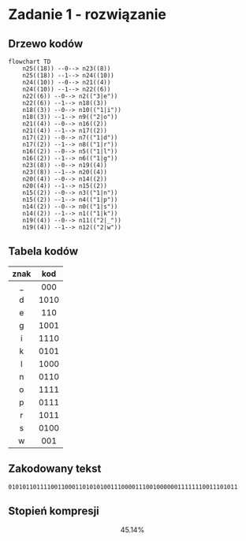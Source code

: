 # Zadanie 1 - rozwiązanie

## Drzewo kodów

```mermaid
flowchart TD
	n25((18)) --0--> n23((8))
	n25((18)) --1--> n24((10))
	n24((10)) --0--> n21((4))
	n24((10)) --1--> n22((6))
	n22((6)) --0--> n2(("3|e"))
	n22((6)) --1--> n18((3))
	n18((3)) --0--> n10(("1|i"))
	n18((3)) --1--> n9(("2|o"))
	n21((4)) --0--> n16((2))
	n21((4)) --1--> n17((2))
	n17((2)) --0--> n7(("1|d"))
	n17((2)) --1--> n8(("1|r"))
	n16((2)) --0--> n5(("1|l"))
	n16((2)) --1--> n6(("1|g"))
	n23((8)) --0--> n19((4))
	n23((8)) --1--> n20((4))
	n20((4)) --0--> n14((2))
	n20((4)) --1--> n15((2))
	n15((2)) --0--> n3(("1|n"))
	n15((2)) --1--> n4(("1|p"))
	n14((2)) --0--> n0(("1|s"))
	n14((2)) --1--> n1(("1|k"))
	n19((4)) --0--> n11(("2|_"))
	n19((4)) --1--> n12(("2|w"))
```

## Tabela kodów

|  znak  |     kod    |
| :-: | :------: |
| _ | 000 |
| d | 1010 |
| e | 110 |
| g | 1001 |
| i | 1110 |
| k | 0101 |
| l | 1000 |
| n | 0110 |
| o | 1111 |
| p | 0111 |
| r | 1011 |
| s | 0100 |
| w | 001 |

## Zakodowany tekst

```
01010110111100110001101010100111000011100100000011111110011101011
```

## Stopień kompresji

$$45.14\%$$
